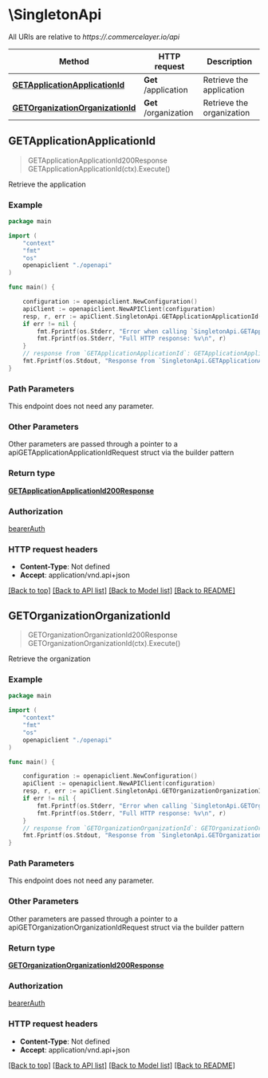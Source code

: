 # \SingletonApi

All URIs are relative to *https://.commercelayer.io/api*

Method | HTTP request | Description
------------- | ------------- | -------------
[**GETApplicationApplicationId**](SingletonApi.md#GETApplicationApplicationId) | **Get** /application | Retrieve the application
[**GETOrganizationOrganizationId**](SingletonApi.md#GETOrganizationOrganizationId) | **Get** /organization | Retrieve the organization



## GETApplicationApplicationId

> GETApplicationApplicationId200Response GETApplicationApplicationId(ctx).Execute()

Retrieve the application



### Example

```go
package main

import (
    "context"
    "fmt"
    "os"
    openapiclient "./openapi"
)

func main() {

    configuration := openapiclient.NewConfiguration()
    apiClient := openapiclient.NewAPIClient(configuration)
    resp, r, err := apiClient.SingletonApi.GETApplicationApplicationId(context.Background()).Execute()
    if err != nil {
        fmt.Fprintf(os.Stderr, "Error when calling `SingletonApi.GETApplicationApplicationId``: %v\n", err)
        fmt.Fprintf(os.Stderr, "Full HTTP response: %v\n", r)
    }
    // response from `GETApplicationApplicationId`: GETApplicationApplicationId200Response
    fmt.Fprintf(os.Stdout, "Response from `SingletonApi.GETApplicationApplicationId`: %v\n", resp)
}
```

### Path Parameters

This endpoint does not need any parameter.

### Other Parameters

Other parameters are passed through a pointer to a apiGETApplicationApplicationIdRequest struct via the builder pattern


### Return type

[**GETApplicationApplicationId200Response**](GETApplicationApplicationId200Response.md)

### Authorization

[bearerAuth](../README.md#bearerAuth)

### HTTP request headers

- **Content-Type**: Not defined
- **Accept**: application/vnd.api+json

[[Back to top]](#) [[Back to API list]](../README.md#documentation-for-api-endpoints)
[[Back to Model list]](../README.md#documentation-for-models)
[[Back to README]](../README.md)


## GETOrganizationOrganizationId

> GETOrganizationOrganizationId200Response GETOrganizationOrganizationId(ctx).Execute()

Retrieve the organization



### Example

```go
package main

import (
    "context"
    "fmt"
    "os"
    openapiclient "./openapi"
)

func main() {

    configuration := openapiclient.NewConfiguration()
    apiClient := openapiclient.NewAPIClient(configuration)
    resp, r, err := apiClient.SingletonApi.GETOrganizationOrganizationId(context.Background()).Execute()
    if err != nil {
        fmt.Fprintf(os.Stderr, "Error when calling `SingletonApi.GETOrganizationOrganizationId``: %v\n", err)
        fmt.Fprintf(os.Stderr, "Full HTTP response: %v\n", r)
    }
    // response from `GETOrganizationOrganizationId`: GETOrganizationOrganizationId200Response
    fmt.Fprintf(os.Stdout, "Response from `SingletonApi.GETOrganizationOrganizationId`: %v\n", resp)
}
```

### Path Parameters

This endpoint does not need any parameter.

### Other Parameters

Other parameters are passed through a pointer to a apiGETOrganizationOrganizationIdRequest struct via the builder pattern


### Return type

[**GETOrganizationOrganizationId200Response**](GETOrganizationOrganizationId200Response.md)

### Authorization

[bearerAuth](../README.md#bearerAuth)

### HTTP request headers

- **Content-Type**: Not defined
- **Accept**: application/vnd.api+json

[[Back to top]](#) [[Back to API list]](../README.md#documentation-for-api-endpoints)
[[Back to Model list]](../README.md#documentation-for-models)
[[Back to README]](../README.md)

